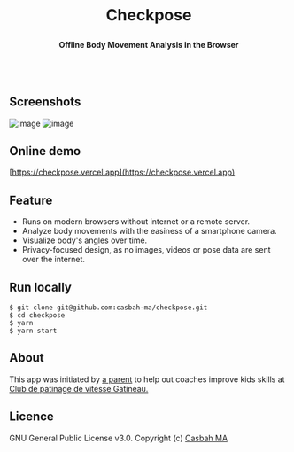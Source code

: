 <h1 align="center">
  <br>
  
 
Checkpose
 

</h1>

<h4 align="center">Offline Body Movement Analysis in the Browser</h4>
  <br><br>
 

## Screenshots

![image](https://user-images.githubusercontent.com/9310597/227669723-864c6e54-a431-4ad0-963e-d9f694e375be.png)
![image](https://user-images.githubusercontent.com/9310597/227669749-d4d52491-e3c5-41f8-a764-96b441ec93d3.png)

## Online demo
[https://checkpose.vercel.app](https://checkpose.vercel.app)

## Feature
- Runs on modern browsers without internet or a remote server.
- Analyze body movements with the easiness of a smartphone camera.
- Visualize body's angles over time.
- Privacy-focused design, as no images, videos or pose data are sent over the internet.


## Run locally
  ```
  $ git clone git@github.com:casbah-ma/checkpose.git
  $ cd checkpose
  $ yarn
  $ yarn start
  ```


## About
This app was initiated by [a parent](https://github.com/yelabbassi) to help out coaches improve kids skills at [Club de patinage de vitesse Gatineau.](https://www.cpvgatineau.ca/)


## Licence
GNU General Public License v3.0. Copyright (c) [Casbah MA](https://github.com/casbah-ma)
